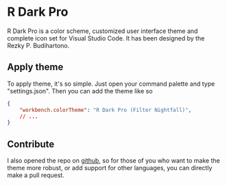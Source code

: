 # R Dark Pro
R Dark Pro is a color scheme, customized user interface theme and complete icon set for Visual Studio Code. It has been designed by the Rezky P. Budihartono.

## Apply theme

To apply theme, it's so simple. Just open your command palette and type "settings.json". Then you can add the theme like so

```json
{
    "workbench.colorTheme": "R Dark Pro (Filter Nightfall)",
    // ...
}
```

## Contribute

I also opened the repo on [github](https://github.com/rezkycodes/rdark.pro), so for those of you who want to make the theme more robust, or add support for other languages, you can directly make a pull request.